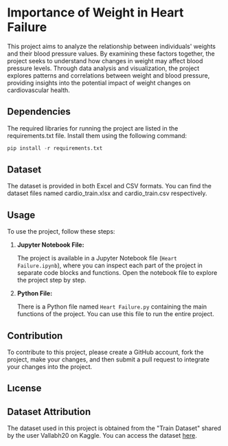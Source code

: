 # Importance of Weight in Heart Failure
This project aims to analyze the relationship between individuals' weights and their blood pressure values. By examining these factors together, the project seeks to understand how changes in weight may affect blood pressure levels. Through data analysis and visualization, the project explores patterns and correlations between weight and blood pressure, providing insights into the potential impact of weight changes on cardiovascular health.

Dependencies
--------------------------------------------------
The required libraries for running the project are listed in the requirements.txt file. Install them using the following command:
```python
pip install -r requirements.txt
```
Dataset
--------------------------------------------------
The dataset is provided in both Excel and CSV formats. You can find the dataset files named cardio_train.xlsx and cardio_train.csv respectively.

Usage
--------------------------------------------------
To use the project, follow these steps:

1. **Jupyter Notebook File:**

   The project is available in a Jupyter Notebook file (`Heart Failure.ipynb`), where you can inspect each part of the project in separate code blocks and functions. Open the notebook file to explore the project step by step.

2. **Python File:**

   There is a Python file named `Heart Failure.py` containing the main functions of the project. You can use this file to run the entire project.

Contribution
--------------------------------------------------
To contribute to this project, please create a GitHub account, fork the project, make your changes, and then submit a pull request to integrate your changes into the project.


Lıcense
--------------------------------------------------
## Dataset Attribution

The dataset used in this project is obtained from the "Train Dataset" shared by the user Vallabh20 on Kaggle. 
You can access the dataset [here](https://www.kaggle.com/datasets/vallabh20/traindataset).

